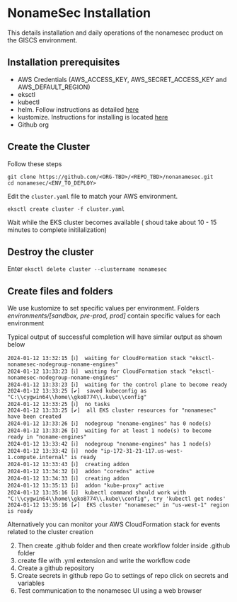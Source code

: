 # NonameSec Installation

This details installation and daily operations of the nonamesec product on the GISCS environment. 


## Installation prerequisites

 - AWS Credentials (AWS_ACCESS_KEY, AWS_SECRET_ACCESS_KEY and AWS_DEFAULT_REGION)
 - eksctl
 - kubectl
 - helm. Follow instructions as detailed [here](https://helm.sh/docs/intro/install/) 
 - kustomize. Instructions for installing is located [here](https://kubectl.docs.kubernetes.io/installation/kustomize/)
 - Github org


## Create the Cluster
Follow these steps

    git clone https://github.com/<ORG-TBD>/<REPO_TBD>/nonanamesec.git
    cd nonamesec/<ENV_TO_DEPLOY>
Edit the ```cluster.yaml``` file to match your AWS environment.

    eksctl create cluster -f cluster.yaml
Wait while the EKS cluster becomes available ( shoud take about 10 - 15 minutes to complete initilalization)


## Destroy the cluster

Enter ```eksctl delete cluster --clustername nonamesec```


## Create files and folders

We use kustomize to set specific values per environment. Folders *environments/[sandbox, pre-prod, prod]* contain specific values for each environment








Typical output of successful completion will have similar output as shown below

```
2024-01-12 13:32:15 [ℹ]  waiting for CloudFormation stack "eksctl-nonamesec-nodegroup-noname-engines"
2024-01-12 13:33:23 [ℹ]  waiting for CloudFormation stack "eksctl-nonamesec-nodegroup-noname-engines"
2024-01-12 13:33:23 [ℹ]  waiting for the control plane to become ready
2024-01-12 13:33:25 [✔]  saved kubeconfig as "C:\\cygwin64\\home\\gko8774\\.kube\\config"
2024-01-12 13:33:25 [ℹ]  no tasks
2024-01-12 13:33:25 [✔]  all EKS cluster resources for "nonamesec" have been created
2024-01-12 13:33:26 [ℹ]  nodegroup "noname-engines" has 0 node(s)
2024-01-12 13:33:26 [ℹ]  waiting for at least 1 node(s) to become ready in "noname-engines"
2024-01-12 13:33:42 [ℹ]  nodegroup "noname-engines" has 1 node(s)
2024-01-12 13:33:42 [ℹ]  node "ip-172-31-21-117.us-west-1.compute.internal" is ready
2024-01-12 13:33:43 [ℹ]  creating addon
2024-01-12 13:34:32 [ℹ]  addon "coredns" active
2024-01-12 13:34:33 [ℹ]  creating addon
2024-01-12 13:35:13 [ℹ]  addon "kube-proxy" active
2024-01-12 13:35:16 [ℹ]  kubectl command should work with "C:\\cygwin64\\home\\gko8774\\.kube\\config", try 'kubectl get nodes'
2024-01-12 13:35:16 [✔]  EKS cluster "nonamesec" in "us-west-1" region is ready

```
Alternatively you can monitor your AWS CloudFormation  stack for events related to the cluster creation

2. Then create .github folder and then create workflow folder inside .github folder 
3. create file with .yml extension and write the workflow code
4. Create a github repository 
5. Create secrets in github repo
        Go to settings of repo
        click on secrets and variables
6. Test communication to the nonamesec UI using a web browser

